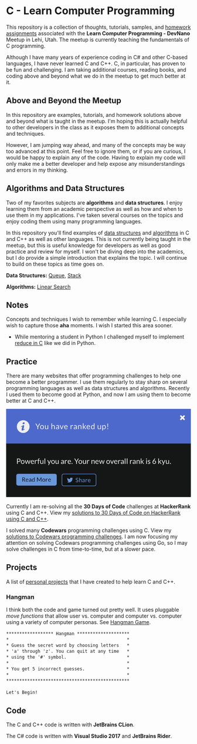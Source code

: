 # C - Learn Computer Programming

This repository is a collection of thoughts, tutorials, samples, and [homework assignments](https://github.com/dev-nano/c/tree/master/homework) associated with the **Learn Computer Programming - DevNano** Meetup in Lehi, Utah. The meetup is currently teaching the fundamentals of C programming.

Although I have many years of experience coding in C# and other C-based languages, I have never learned C and C++. C, in particular, has proven to be fun and challenging. I am taking additional courses, reading books, and coding above and beyond what we do in the meetup to get much better at it.

## Above and Beyond the Meetup

In this repository are examples, tutorials, and homework solutions above and beyond what is taught in the meetup. I'm hoping this is actually helpful to other developers in the class as it exposes them to additional concepts and techniques.

However, I am jumping way ahead, and many of the concepts may be way too advanced at this point. Feel free to ignore them, or if you are curious, I would be happy to explain any of the code. Having to explain my code will only make me a better developer and help expose any misunderstandings and errors in my thinking.

## Algorithms and Data Structures

Two of my favorites subjects are **algorithms** and **data structures**. I enjoy learning them from an academic perspective as well as how and when to use them in my applications. I've taken several courses on the topics and enjoy coding them using many programming languages.

In this repository you'll find examples of [data structures](https://github.com/dev-nano/c/tree/master/datastructures) and [algorithms](https://github.com/dev-nano/c/tree/master/algorithms) in C and C++ as well as other languages. This is not currently being taught in the meetup, but this is useful knowledge for developers as well as good practice and review for myself. I won't be diving deep into the academics, but I do provide a simple introduction that explains the topic. I will continue to build on these topics as time goes on.

**Data Structures:** [Queue](https://github.com/dev-nano/c/tree/master/datastructures/queue/fixed-array-c), [Stack](https://github.com/dev-nano/c/tree/master/datastructures/stack/fixed-array-c)

**Algorithms:** [Linear Search](https://github.com/dev-nano/c/blob/master/algorithms/search/linear-search.c)

## Notes

Concepts and techniques I wish to remember while learning C. I especially wish to capture those **aha** moments. I wish I started this area sooner.

* While mentoring a student in Python I challenged myself to implement [reduce in C](notes/reduce.md) like we did in Python.

## Practice

There are many websites that offer programming challenges to help one become a better programmer. I use them regularly to stay sharp on several programming languages as well as data structures and algorithms. Recently I used them to become good at Python, and now I am using them to become better at C and C++.

![Codewars](assets/images/codewars-rank-c.png?raw=true)

Currently I am re-solving all the **30 Days of Code** challenges at **HackerRank** using C and C++. View my [solutions to 30 Days of Code on HackerRank using C and C++](https://github.com/dev-nano/c/tree/master/practice/hackerrank/30days).

I solved many **Codewars** programming challenges using C. View my [solutions to Codewars programming challenges](https://github.com/dev-nano/c/tree/master/practice/codewars). I am now focusing my attention on solving Codewars programming challenges using Go, so I may solve challenges in C from time-to-time, but at a slower pace.

## Projects

A list of [personal projects](https://github.com/dev-nano/c/tree/master/projects) that I have created to help learn C and C++.

### Hangman

I think both the code and game turned out pretty well. It uses pluggable *move functions* that allow user vs. computer and computer vs. computer using a variety of computer personas. See [Hangman Game](https://github.com/dev-nano/c/tree/master/projects/01-hangman).

```
****************** Hangman ********************
*                                             *
* Guess the secret word by choosing letters   *
* 'a' through 'z'. You can quit at any time   *
* using the '#' symbol.                       *
*                                             *
* You get 5 incorrect guesses.                *
*                                             *
***********************************************

Let's Begin!
```

## Code

The C and C++ code is written with **JetBrains CLion**.

The C# code is written with **Visual Studio 2017** and **JetBrains Rider**.




